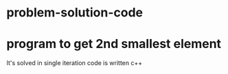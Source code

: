# problem-solution-code
# program to get 2nd smallest element
  It's solved in single iteration
  code is written c++
